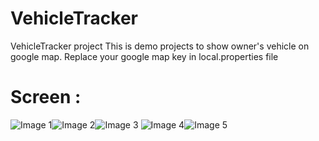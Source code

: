 # VehicleTracker
VehicleTracker project 
This is demo projects to show owner's vehicle  on google map.
Replace your google map key in local.properties file

# Screen :
![Image 1](screen_1.jpg)![Image 2](screen_2.jpg)![Image 3](screen_3.jpg) ![Image 4](screen_4.jpg)![Image 5](screen_5.jpg)

